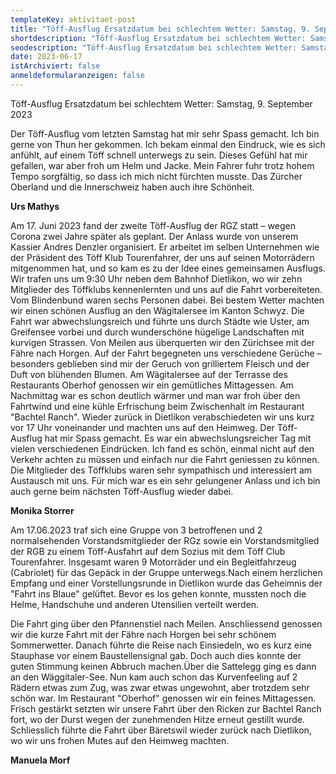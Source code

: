 ```yaml
---
templateKey: aktivitaet-post
title: "Töff-Ausflug Ersatzdatum bei schlechtem Wetter: Samstag, 9. September 2023"
shortdescription: "Töff-Ausflug Ersatzdatum bei schlechtem Wetter: Samstag, 9. September 2023"
seodescription: "Töff-Ausflug Ersatzdatum bei schlechtem Wetter: Samstag, 9. September 2023"
date: 2023-06-17
istArchiviert: false
anmeldeformularanzeigen: false
---
```

Töff-Ausflug Ersatzdatum bei schlechtem Wetter: Samstag, 9. September 2023

Der Töff-Ausflug vom letzten Samstag hat mir sehr Spass gemacht. Ich bin gerne von Thun her gekommen. Ich bekam einmal den Eindruck, wie es sich anfühlt, auf einem Töff schnell unterwegs zu sein. Dieses Gefühl hat mir gefallen, war aber froh um Helm und Jacke. Mein Fahrer fuhr trotz hohem Tempo sorgfältig, so dass ich mich nicht fürchten musste. Das Zürcher Oberland und die Innerschweiz haben auch ihre Schönheit.

**Urs Mathys**

Am 17. Juni 2023 fand der zweite Töff-Ausflug der RGZ statt – wegen Corona zwei Jahre später als geplant. Der Anlass wurde von unserem Kassier Andres Denzler organisiert. Er arbeitet im selben Unternehmen wie der Präsident des Töff Klub Tourenfahrer, der uns auf seinen Motorrädern mitgenommen hat, und so kam es zu der Idee eines gemeinsamen Ausflugs.
Wir trafen uns um 9:30 Uhr neben dem Bahnhof Dietlikon, wo wir zehn Mitglieder des Töffklubs kennenlernten und uns auf die Fahrt vorbereiteten. Vom Blindenbund waren sechs Personen dabei. Bei bestem Wetter machten wir einen schönen Ausflug an den Wägitalersee im Kanton Schwyz. Die Fahrt war abwechslungsreich und führte uns durch Städte wie Uster, am Greifensee vorbei und durch wunderschöne hügelige Landschaften mit kurvigen Strassen. Von Meilen aus überquerten wir den Zürichsee mit der Fähre nach Horgen. Auf der Fahrt begegneten uns verschiedene Gerüche – besonders geblieben sind mir der Geruch von grilliertem Fleisch und der Duft von blühenden Blumen. Am Wägitalersee auf der Terrasse des Restaurants Oberhof genossen wir ein gemütliches Mittagessen. Am Nachmittag war es schon deutlich wärmer und man war froh über den Fahrtwind und eine kühle Erfrischung beim Zwischenhalt im Restaurant "Bachtel Ranch". Wieder zurück in Dietlikon verabschiedeten wir uns kurz vor 17 Uhr voneinander und machten uns auf den Heimweg.
Der Töff-Ausflug hat mir Spass gemacht. Es war ein abwechslungsreicher Tag mit vielen verschiedenen Eindrücken. Ich fand es schön, einmal nicht auf den Verkehr achten zu müssen und einfach nur die Fahrt geniessen zu können. Die Mitglieder des Töffklubs waren sehr sympathisch und interessiert am Austausch mit uns. Für mich war es ein sehr gelungener Anlass und ich bin auch gerne beim nächsten Töff-Ausflug wieder dabei.

**Monika Storrer**

Am 17.06.2023 traf sich eine Gruppe von 3 betroffenen und 2 normalsehenden Vorstandsmitglieder der RGz sowie ein Vorstandsmitglied der RGB zu einem Töff-Ausfahrt auf dem Sozius mit dem Töff Club Tourenfahrer. Insgesamt waren 9 Motorräder und ein Begleitfahrzeug (Cabriolet) für das Gepäck in der Gruppe unterwegs.Nach einem herzlichen Empfang und einer Vorstellungsrunde  in Dietlikon wurde das Geheimnis der "Fahrt ins Blaue" gelüftet. Bevor es los gehen konnte, mussten noch die Helme, Handschuhe und anderen Utensilien verteilt werden.

Die Fahrt ging über den Pfannenstiel nach Meilen. Anschliessend genossen wir die kurze Fahrt mit der Fähre nach Horgen bei sehr schönem Sommerwetter. Danach führte die Reise nach Einsiedeln, wo es kurz eine Stauphase vor einem Baustellensignal gab. Doch auch dies konnte der guten Stimmung keinen Abbruch machen.Über die Sattelegg ging es dann an den Wäggitaler-See. Nun kam auch schon das Kurvenfeeling auf 2 Rädern etwas zum Zug, was zwar etwas ungewohnt, aber trotzdem sehr schön war. Im Restaurant "Oberhof" genossen wir ein feines Mittagessen. Frisch gestärkt setzten wir unsere Fahrt über den Ricken zur Bachtel Ranch fort, wo der Durst wegen der zunehmenden Hitze erneut gestillt wurde. Schliesslich führte die Fahrt über Bäretswil wieder zurück nach Dietlikon, wo wir uns frohen Mutes auf den Heimweg machten.

**Manuela Morf**